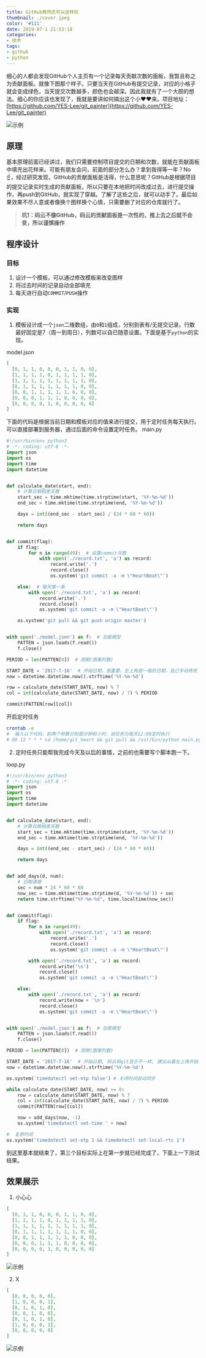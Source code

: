 ```yaml
---
title: GitHub竟然还可以这样玩
thumbnail: ./cover.jpeg
color: '#111'
date: 2019-07-1 21:53:18
categories:
- 技术
tags:
- github
- python
---
```


 细心的人都会发现GitHub个人主页有一个记录每天贡献次数的面板，我暂且称之为贡献面板。就像下图那个样子。只要当天在GitHub有提交记录，对应的小格子就会变成绿色，当天提交次数越多，颜色也会越深。因此我就有了一个大胆的想法。细心的你应该也发现了，我就是要讲如何搞出这个小❤️❤️来。项目地址：[https://github.com/YES-Lee/git_painter](https://github.com/YES-Lee/git_painter)
 <!-- more -->

![示例](./1.png)

## 原理

基本原理前面已经讲过，我们只需要控制项目提交的日期和次数，就能在贡献面板中填充出花样来。可能有朋友会问，前面的部分怎么办？拿到我得等一年？No☝️，经过研究发现，GitHub的贡献面板是活得，什么意思呢？GitHub是根据项目的提交记录实时生成的贡献面板，所以只要在本地把时间改成过去，进行提交操作，再push到GitHub，就实现了穿越。了解了这些之后，就可以动手了。最后如果效果不尽人意或者像换个图样换个心情，只需要删了对应的仓库就行了。

> **坑1：码云不像GitHub，码云的贡献面板是一次性的，推上去之后就不会变，所以谨慎操作**

## 程序设计

### 目标
1. 设计一个模板，可以通过修改模板来改变图样
2. 将过去时间的记录自动全部填充
3. 每天进行自动`COMMIT`/`PUSH`操作

### 实现
1. 模板设计成一个`json`二维数组，由`0`和`1`组成，分别到表有/无提交记录。行数最好固定是7（周一到周日），列数可以自已随意设置。下面是基于`python`的实现。

model.json
```json
[
  [0, 1, 1, 0, 0, 0, 1, 1, 0, 0],
  [1, 1, 1, 1, 0, 1, 1, 1, 1, 0],
  [1, 1, 1, 1, 1, 1, 1, 1, 1, 0],
  [0, 1, 1, 1, 1, 1, 1, 1, 0, 0],
  [0, 0, 1, 1, 1, 1, 1, 0, 0, 0],
  [0, 0, 0, 1, 1, 1, 0, 0, 0, 0],
  [0, 0, 0, 0, 1, 0, 0, 0, 0, 0]
]
```

下面的代码是根据当前日期和模板对应的值来进行提交，用于定时任务每天执行。可以直接部署到服务器，通过后面的命令设置定时任务。
main.py
```python
#!/usr/bin/env python3
# -*- coding: utf-8 -*-
import json
import os
import time
import datetime


def calculate_date(start, end):
    # 计算日期相差天数
    start_sec = time.mktime(time.strptime(start, '%Y-%m-%d'))
    end_sec = time.mktime(time.strptime(end, '%Y-%m-%d'))

    days = int((end_sec - start_sec) / (24 * 60 * 60))

    return days


def commit(flag):
    if flag:
        for n in range(49):  # 设置commit次数
            with open('./record.txt', 'a') as record:
                record.write('.')
                record.close()
                os.system('git commit -a -m \"HeartBeat\"')

    else:  # 每天推一条
        with open('./record.txt', 'a') as record:
            record.write('.')
            record.close()
            os.system('git commit -a -m \"HeartBeat\"')

    os.system('git pull && git push origin master')


with open('./model.json') as f:  # 加载模型
    PATTEN = json.loads(f.read())
    f.close()

PERIOD = len(PATTEN[0])  # 周期(图案列数)

START_DATE = '2017-7-16'  # 开始日期，很重要，左上角提一格的日期，自己手动修改
now = datetime.datetime.now().strftime('%Y-%m-%d')

row = calculate_date(START_DATE, now) % 7
col = int(calculate_date(START_DATE, now) / 7) % PERIOD

commit(PATTEN[row][col])
```

开启定时任务
```bash
crontab -e
#  输入以下代码，前两个参数分别是分钟和小时，该任务为每天12:00定时执行
# 00 12 * * * cd /home/git_heart && git pull && /usr/bin/python main.py

```
2. 定时任务只能帮我完成今天及以后的事情，之前的也需要写个脚本跑一下。

loop.py
```python
#!/usr/bin/env python3
# -*- coding: utf-8 -*-
import json
import os
import time
import datetime


def calculate_date(start, end):
    # 计算日期相差天数
    start_sec = time.mktime(time.strptime(start, '%Y-%m-%d'))
    end_sec = time.mktime(time.strptime(end, '%Y-%m-%d'))

    days = int((end_sec - start_sec) / (24 * 60 * 60))

    return days


def add_days(d, num):
    # 日期递增
    sec = num * 24 * 60 * 60
    now_sec = time.mktime(time.strptime(d, '%Y-%m-%d')) + sec
    return time.strftime("%Y-%m-%d", time.localtime(now_sec))


def commit(flag):
    if flag:
        for n in range(49):
            with open('./record.txt', 'a') as record:
                record.write('.')
                record.close()
                os.system('git commit -a -m \"HeartBeat\"')

        with open('./record.txt', 'a') as record:
            record.write('\n')
            record.close()
            os.system('git commit -a -m \"HeartBeat\"')

    else:
        with open('./record.txt', 'a') as record:
            record.write(now + '\n')
            record.close()
            os.system('git commit -a -m \"HeartBeat\"')


with open('./model.json') as f:  # 加载模型
    PATTEN = json.loads(f.read())
    f.close()

PERIOD = len(PATTEN[0])  # 周期(图案列数)

START_DATE = '2017-7-16'  # 开始日期, 码云和git显示不一样, 建议从最左上角开始
now = datetime.datetime.now().strftime('%Y-%m-%d')

os.system('timedatectl set-ntp false') # 关闭时间自动同步

while calculate_date(START_DATE, now) >= 0:
    row = calculate_date(START_DATE, now) % 7
    col = int(calculate_date(START_DATE, now) / 7) % PERIOD
    commit(PATTEN[row][col])

    now = add_days(now, -1)
    os.system('timedatectl set-time ' + now)

#  复原时间
os.system('timedatectl set-ntp 1 && timedatectl set-local-rtc 1')
```

到这里基本就结束了，第三个目标实际上在第一步就已经完成了，下面上一下测试结果。

## 效果展示
1. 小心心
```json
[
  [0, 1, 1, 0, 0, 0, 1, 1, 0, 0],
  [1, 1, 1, 1, 0, 1, 1, 1, 1, 0],
  [1, 1, 1, 1, 1, 1, 1, 1, 1, 0],
  [0, 1, 1, 1, 1, 1, 1, 1, 0, 0],
  [0, 0, 1, 1, 1, 1, 1, 0, 0, 0],
  [0, 0, 0, 1, 1, 1, 0, 0, 0, 0],
  [0, 0, 0, 0, 1, 0, 0, 0, 0, 0]
]
```
![示例](./2.png)

2. X

```json
[
  [0, 0, 0, 0, 0],
  [1, 0, 0, 0, 1],
  [0, 1, 0, 1, 0],
  [0, 0, 1, 0, 0],
  [0, 1, 0, 1, 0],
  [1, 0, 0, 0, 1],
  [0, 0, 0, 0, 0]
]
```

![示例](./3.png)
